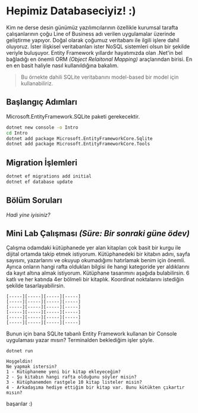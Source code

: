 # Hepimiz Databaseciyiz! :)

Kim ne derse desin günümüz yazılımcılarının özellikle kurumsal tarafta çalışanlarının çoğu Line of Business adı verilen uygulamalar üzerinde geliştirme yapıyor. Doğal olarak çoğumuz veritabanı ile ilgili işlere dahil oluyoruz. İster ilişkisel veritabanları ister NoSQL sistemleri olsun bir şekilde veriyle buluşuyor. Entity Framework yıllardır hayatımızda olan .Net'in bel bağladığı en önemli ORM _(Object Relaitonal Mapping)_ araçlarından birisi. En en en basit haliyle nasıl kullanıldığına bakalım.

>Bu örnekte dahili SQLite veritabanını model-based bir model için kullanabiliriz.  

## Başlangıç Adımları

Microsoft.EntityFramework.SQLite paketi gerekecektir.

```bash
dotnet new console -o Intro
cd Intro
dotnet add package Microsoft.EntityFrameworkCore.Sqlite
dotnet add package Microsoft.EntityFrameworkCore.Tools
```

## Migration İşlemleri

```bash
dotnet ef migrations add initial
dotnet ef database update
```

## Bölüm Soruları

_Hadi yine iyisiniz?_

## Mini Lab Çalışması _(Süre: Bir sonraki güne ödev)_

Çalışma odamdaki kütüphanede yer alan kitapları çok basit bir kurgu ile dijital ortamda takip etmek istiyorum. Kütüphanedeki bir kitabın adını, sayfa sayısını, yazarlarını ve okuyup okumadığımı hatırlamak benim için önemli. Ayrıca onların hangi rafta oldukları bilgisi ile hangi kategoride yer aldıklarını da kayıt altına almak istiyorum. Kütüphane tasarımını aşağıda bulabilirsin.
6 katlı ve her katında 4er bölmeli bir kitaplık. Koordinat noktalarını istediğin şekilde tasarlayabilirsin.

```text
[-----][-----][-----][-----]
[-----][-----][-----][-----]
[-----][-----][-----][-----]
[-----][-----][-----][-----]
[-----][-----][-----][-----]
[-----][-----][-----][-----]
```

Bunun için bana SQLite tabanlı Entity Framework kullanan bir Console uygulaması yazar mısın? Terminalden beklediğim işler şöyle.

```text
dotnet run

Hoşgeldin!
Ne yapmak istersin?
1 - Kütüphaneme yeni bir kitap ekleyeceğim?
2 - Şu kitabın hangi rafta olduğunu söyler misin?
3 - Kütüphanemden rastgele 10 kitap listeler misin?
4 - Arkadaşıma hediye ettiğim bir kitap var. Bunu kütükten çıkartır mısın?
```

başarılar :)
